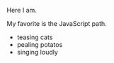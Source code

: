 Here I am. 

My favorite is the JavaScript path.

* teasing cats
* pealing potatos
* singing loudly

